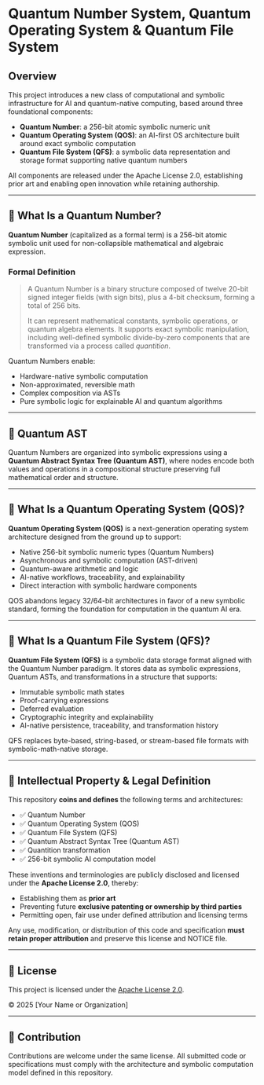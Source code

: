 # Quantum Number System, Quantum Operating System & Quantum File System

## Overview

This project introduces a new class of computational and symbolic infrastructure for AI and quantum-native computing, based around three foundational components:

- **Quantum Number**: a 256-bit atomic symbolic numeric unit
- **Quantum Operating System (QOS)**: an AI-first OS architecture built around exact symbolic computation
- **Quantum File System (QFS)**: a symbolic data representation and storage format supporting native quantum numbers

All components are released under the Apache License 2.0, establishing prior art and enabling open innovation while retaining authorship.

---

## 📘 What Is a Quantum Number?

**Quantum Number** (capitalized as a formal term) is a 256-bit atomic symbolic unit used for non-collapsible mathematical and algebraic expression.

### Formal Definition

> A Quantum Number is a binary structure composed of twelve 20-bit signed integer fields (with sign bits), plus a 4-bit checksum, forming a total of 256 bits.  
>  
> It can represent mathematical constants, symbolic operations, or quantum algebra elements. It supports exact symbolic manipulation, including well-defined symbolic divide-by-zero components that are transformed via a process called _quantition_.

Quantum Numbers enable:

- Hardware-native symbolic computation
- Non-approximated, reversible math
- Complex composition via ASTs
- Pure symbolic logic for explainable AI and quantum algorithms

---

## 🧠 Quantum AST

Quantum Numbers are organized into symbolic expressions using a **Quantum Abstract Syntax Tree (Quantum AST)**, where nodes encode both values and operations in a compositional structure preserving full mathematical order and structure.

---

## 🧬 What Is a Quantum Operating System (QOS)?

**Quantum Operating System (QOS)** is a next-generation operating system architecture designed from the ground up to support:

- Native 256-bit symbolic numeric types (Quantum Numbers)
- Asynchronous and symbolic computation (AST-driven)
- Quantum-aware arithmetic and logic
- AI-native workflows, traceability, and explainability
- Direct interaction with symbolic hardware components

QOS abandons legacy 32/64-bit architectures in favor of a new symbolic standard, forming the foundation for computation in the quantum AI era.

---

## 🧾 What Is a Quantum File System (QFS)?

**Quantum File System (QFS)** is a symbolic data storage format aligned with the Quantum Number paradigm. It stores data as symbolic expressions, Quantum ASTs, and transformations in a structure that supports:

- Immutable symbolic math states
- Proof-carrying expressions
- Deferred evaluation
- Cryptographic integrity and explainability
- AI-native persistence, traceability, and transformation history

QFS replaces byte-based, string-based, or stream-based file formats with symbolic-math-native storage.

---

## 🔐 Intellectual Property & Legal Definition

This repository **coins and defines** the following terms and architectures:

- ✅ Quantum Number
- ✅ Quantum Operating System (QOS)
- ✅ Quantum File System (QFS)
- ✅ Quantum Abstract Syntax Tree (Quantum AST)
- ✅ Quantition transformation
- ✅ 256-bit symbolic AI computation model

These inventions and terminologies are publicly disclosed and licensed under the **Apache License 2.0**, thereby:

- Establishing them as **prior art**
- Preventing future **exclusive patenting or ownership by third parties**
- Permitting open, fair use under defined attribution and licensing terms

Any use, modification, or distribution of this code and specification **must retain proper attribution** and preserve this license and NOTICE file.

---

## 📄 License

This project is licensed under the [Apache License 2.0](./LICENSE).

© 2025 [Your Name or Organization]

---

## 🤝 Contribution

Contributions are welcome under the same license. All submitted code or specifications must comply with the architecture and symbolic computation model defined in this repository.
